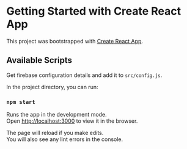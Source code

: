 # Getting Started with Create React App

This project was bootstrapped with [Create React App](https://github.com/facebook/create-react-app).

## Available Scripts

Get firebase configuration details and add it to `src/config.js`. 

In the project directory, you can run:

### `npm start`

Runs the app in the development mode.\
Open [http://localhost:3000](http://localhost:3000) to view it in the browser.

The page will reload if you make edits.\
You will also see any lint errors in the console.


